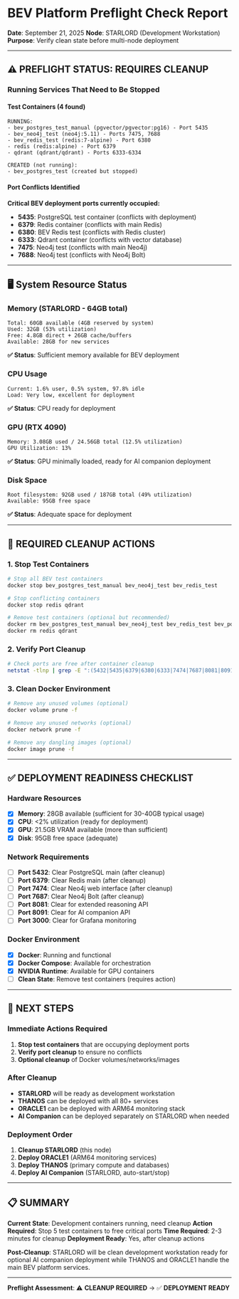 # BEV Platform Preflight Check Report

**Date**: September 21, 2025
**Node**: STARLORD (Development Workstation)
**Purpose**: Verify clean state before multi-node deployment

---

## ⚠️ PREFLIGHT STATUS: REQUIRES CLEANUP

### **Running Services That Need to Be Stopped**

#### **Test Containers (4 found)**
```
RUNNING:
- bev_postgres_test_manual (pgvector/pgvector:pg16) - Port 5435
- bev_neo4j_test (neo4j:5.11) - Ports 7475, 7688
- bev_redis_test (redis:7-alpine) - Port 6380
- redis (redis:alpine) - Port 6379
- qdrant (qdrant/qdrant) - Ports 6333-6334

CREATED (not running):
- bev_postgres_test (created but stopped)
```

#### **Port Conflicts Identified**
**Critical BEV deployment ports currently occupied:**
- **5435**: PostgreSQL test container (conflicts with deployment)
- **6379**: Redis container (conflicts with main Redis)
- **6380**: BEV Redis test (conflicts with Redis cluster)
- **6333**: Qdrant container (conflicts with vector database)
- **7475**: Neo4j test (conflicts with main Neo4j)
- **7688**: Neo4j test (conflicts with Neo4j Bolt)

---

## 🖥️ **System Resource Status**

### **Memory (STARLORD - 64GB total)**
```
Total: 60GB available (4GB reserved by system)
Used: 32GB (53% utilization)
Free: 4.8GB direct + 26GB cache/buffers
Available: 28GB for new services
```
**✅ Status**: Sufficient memory available for BEV deployment

### **CPU Usage**
```
Current: 1.6% user, 0.5% system, 97.8% idle
Load: Very low, excellent for deployment
```
**✅ Status**: CPU ready for deployment

### **GPU (RTX 4090)**
```
Memory: 3.08GB used / 24.56GB total (12.5% utilization)
GPU Utilization: 13%
```
**✅ Status**: GPU minimally loaded, ready for AI companion deployment

### **Disk Space**
```
Root filesystem: 92GB used / 187GB total (49% utilization)
Available: 95GB free space
```
**✅ Status**: Adequate space for deployment

---

## 🚨 **REQUIRED CLEANUP ACTIONS**

### **1. Stop Test Containers**
```bash
# Stop all BEV test containers
docker stop bev_postgres_test_manual bev_neo4j_test bev_redis_test

# Stop conflicting containers
docker stop redis qdrant

# Remove test containers (optional but recommended)
docker rm bev_postgres_test_manual bev_neo4j_test bev_redis_test bev_postgres_test
docker rm redis qdrant
```

### **2. Verify Port Cleanup**
```bash
# Check ports are free after container cleanup
netstat -tlnp | grep -E ":(5432|5435|6379|6380|6333|7474|7687|8081|8091|3000)"
```

### **3. Clean Docker Environment**
```bash
# Remove any unused volumes (optional)
docker volume prune -f

# Remove any unused networks (optional)
docker network prune -f

# Remove any dangling images (optional)
docker image prune -f
```

---

## ✅ **DEPLOYMENT READINESS CHECKLIST**

### **Hardware Resources**
- [x] **Memory**: 28GB available (sufficient for 30-40GB typical usage)
- [x] **CPU**: <2% utilization (ready for deployment)
- [x] **GPU**: 21.5GB VRAM available (more than sufficient)
- [x] **Disk**: 95GB free space (adequate)

### **Network Requirements**
- [ ] **Port 5432**: Clear PostgreSQL main (after cleanup)
- [ ] **Port 6379**: Clear Redis main (after cleanup)
- [ ] **Port 7474**: Clear Neo4j web interface (after cleanup)
- [ ] **Port 7687**: Clear Neo4j Bolt (after cleanup)
- [ ] **Port 8081**: Clear for extended reasoning API
- [ ] **Port 8091**: Clear for AI companion API
- [ ] **Port 3000**: Clear for Grafana monitoring

### **Docker Environment**
- [x] **Docker**: Running and functional
- [x] **Docker Compose**: Available for orchestration
- [x] **NVIDIA Runtime**: Available for GPU containers
- [ ] **Clean State**: Remove test containers (requires action)

---

## 🎯 **NEXT STEPS**

### **Immediate Actions Required**
1. **Stop test containers** that are occupying deployment ports
2. **Verify port cleanup** to ensure no conflicts
3. **Optional cleanup** of Docker volumes/networks/images

### **After Cleanup**
- **STARLORD** will be ready as development workstation
- **THANOS** can be deployed with all 80+ services
- **ORACLE1** can be deployed with ARM64 monitoring stack
- **AI Companion** can be deployed separately on STARLORD when needed

### **Deployment Order**
1. **Cleanup STARLORD** (this node)
2. **Deploy ORACLE1** (ARM64 monitoring services)
3. **Deploy THANOS** (primary compute and databases)
4. **Deploy AI Companion** (STARLORD, auto-start/stop)

---

## 📋 **SUMMARY**

**Current State**: Development containers running, need cleanup
**Action Required**: Stop 5 test containers to free critical ports
**Time Required**: 2-3 minutes for cleanup
**Deployment Ready**: Yes, after cleanup actions

**Post-Cleanup**: STARLORD will be clean development workstation ready for optional AI companion deployment while THANOS and ORACLE1 handle the main BEV platform services.

---

**Preflight Assessment**: ⚠️ **CLEANUP REQUIRED** → ✅ **DEPLOYMENT READY**
